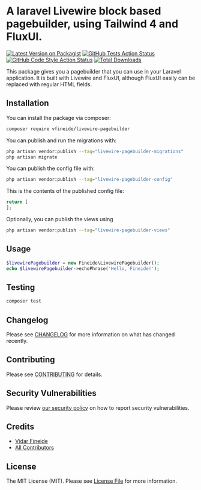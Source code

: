 # A laravel Livewire block based pagebuilder, using Tailwind 4 and FluxUI.

[![Latest Version on Packagist](https://img.shields.io/packagist/v/vfineide/livewire-pagebuilder.svg?style=flat-square)](https://packagist.org/packages/vfineide/livewire-pagebuilder)
[![GitHub Tests Action Status](https://img.shields.io/github/actions/workflow/status/vfineide/livewire-pagebuilder/run-tests.yml?branch=main&label=tests&style=flat-square)](https://github.com/vfineide/livewire-pagebuilder/actions?query=workflow%3Arun-tests+branch%3Amain)
[![GitHub Code Style Action Status](https://img.shields.io/github/actions/workflow/status/vfineide/livewire-pagebuilder/fix-php-code-style-issues.yml?branch=main&label=code%20style&style=flat-square)](https://github.com/vfineide/livewire-pagebuilder/actions?query=workflow%3A"Fix+PHP+code+style+issues"+branch%3Amain)
[![Total Downloads](https://img.shields.io/packagist/dt/vfineide/livewire-pagebuilder.svg?style=flat-square)](https://packagist.org/packages/vfineide/livewire-pagebuilder)

This package gives you a pagebuilder that you can use in your Laravel application. It is built with Livewire and FluxUI, although FluxUI easily can be replaced with regular HTML fields.
## Installation

You can install the package via composer:

```bash
composer require vfineide/livewire-pagebuilder
```

You can publish and run the migrations with:

```bash
php artisan vendor:publish --tag="livewire-pagebuilder-migrations"
php artisan migrate
```

You can publish the config file with:

```bash
php artisan vendor:publish --tag="livewire-pagebuilder-config"
```

This is the contents of the published config file:

```php
return [
];
```

Optionally, you can publish the views using

```bash
php artisan vendor:publish --tag="livewire-pagebuilder-views"
```

## Usage

```php
$livewirePagebuilder = new Fineide\LivewirePagebuilder();
echo $livewirePagebuilder->echoPhrase('Hello, Fineide!');
```

## Testing

```bash
composer test
```

## Changelog

Please see [CHANGELOG](CHANGELOG.md) for more information on what has changed recently.

## Contributing

Please see [CONTRIBUTING](CONTRIBUTING.md) for details.

## Security Vulnerabilities

Please review [our security policy](../../security/policy) on how to report security vulnerabilities.

## Credits

- [Vidar Fineide](https://github.com/vfineide)
- [All Contributors](../../contributors)

## License

The MIT License (MIT). Please see [License File](LICENSE.md) for more information.
